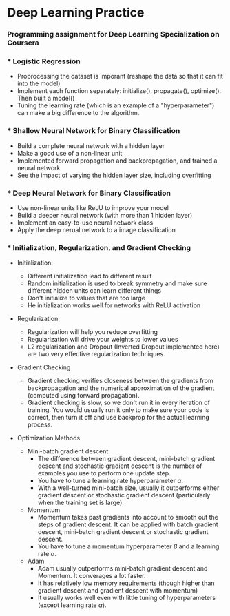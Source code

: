 # Deep Learning Practice
### Programming assignment for Deep Learning Specialization on Coursera

### * Logistic Regression
  * Proprocessing the dataset is imporant (reshape the data so that it can fit into the model)
  * Implement each function separately: initialize(), propagate(), optimize(). Then built a model()
  * Tuning the learning rate (which is an example of a "hyperparameter") can make a big difference to the algorithm.
  
### * Shallow Neural Network for Binary Classification
  * Build a complete neural network with a hidden layer
  * Make a good use of a non-linear unit
  * Implemented forward propagation and backpropagation, and trained a neural network
  * See the impact of varying the hidden layer size, including overfitting
  
### * Deep Neural Network for Binary Classification
  * Use non-linear units like ReLU to improve your model
  * Build a deeper neural network (with more than 1 hidden layer)
  * Implement an easy-to-use neural network class
  * Apply the deep nerual network to a image classification
  
### * Initialization, Regularization, and Gradient Checking
  * Initialization: 
      * Different initialization lead to different result
      * Random initialization is used to break symmetry and make sure different hidden units can learn different things
      * Don't initialize to values that are too large
      * He initialization works well for networks with ReLU activation
  * Regularization:
      * Regularization will help you reduce overfitting
      * Regularization will drive your weights to lower values
      * L2 regularization and Dropout (Inverted Dropout implemented here) are two very effective regularization techniques. 
  * Gradient Checking
      * Gradient checking verifies closeness between the gradients from backpropagation and the numerical approximation of the gradient (computed using forward propagation).
      * Gradient checking is slow, so we don't run it in every iteration of training. You would usually run it only to make sure your code is correct, then turn it off and use backprop for the actual learning process.

* Optimization Methods
  * Mini-batch gradient descent
    * The difference between gradient descent, mini-batch gradient descent and stochastic gradient descent is the number of examples you use to perform one update step.
    * You have to tune a learning rate hyperparameter $\alpha$.
    * With a well-turned mini-batch size, usually it outperforms either gradient descent or stochastic gradient descent (particularly when the training set is large).
  * Momentum
    * Momentum takes past gradients into account to smooth out the steps of gradient descent. It can be applied with batch gradient descent, mini-batch gradient descent or stochastic gradient descent.
    * You have to tune a momentum hyperparameter  $\beta$  and a learning rate  $\alpha$.
  * Adam
    * Adam usually outperforms mini-batch gradient descent and Momentum. It converages a lot faster. 
    * It has relatively low memory requirements (though higher than gradient descent and gradient descent with momentum)
    * It usually works well even with little tuning of hyperparameters (except learning rate $\alpha$).
      

